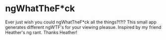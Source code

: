 # ngWhatTheF*ck

Ever just wish you could ngWhatTheF*ck all the things?!?!? This small app generates different ngWTF's for your viewing pleasue. Inspired by my friend Heather's
ng rant. Thanks Heather!
